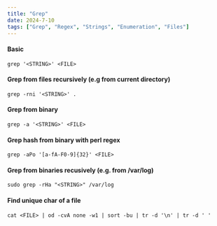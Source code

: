 ```yaml
---
title: "Grep"
date: 2024-7-10
tags: ["Grep", "Regex", "Strings", "Enumeration", "Files"]
---
```


#### Basic

```console
grep '<STRING>' <FILE>
```

#### Grep from files recursively (e.g from current directory)

```console
grep -rni '<STRING>' .
```

#### Grep from binary

```console
grep -a '<STRING>' <FILE>
```

#### Grep hash from binary with perl regex

```console
grep -aPo '[a-fA-F0-9]{32}' <FILE>
```

#### Grep from binaries recusively (e.g. from /var/log)

```console
sudo grep -rHa "<STRING>" /var/log
```

#### Find unique char of a file

```console
cat <FILE> | od -cvA none -w1 | sort -bu | tr -d '\n' | tr -d ' '
```
